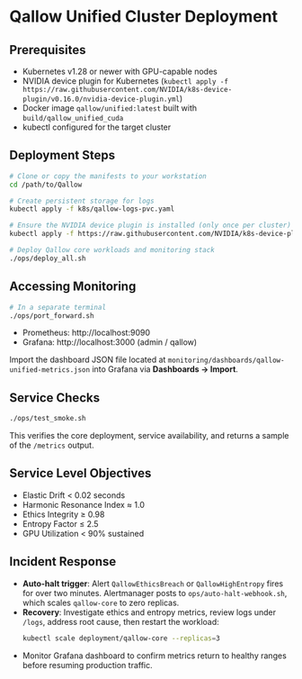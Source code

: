 # Qallow Unified Cluster Deployment

## Prerequisites
- Kubernetes v1.28 or newer with GPU-capable nodes
- NVIDIA device plugin for Kubernetes (`kubectl apply -f https://raw.githubusercontent.com/NVIDIA/k8s-device-plugin/v0.16.0/nvidia-device-plugin.yml`)
- Docker image `qallow/unified:latest` built with `build/qallow_unified_cuda`
- kubectl configured for the target cluster

## Deployment Steps
```bash
# Clone or copy the manifests to your workstation
cd /path/to/Qallow

# Create persistent storage for logs
kubectl apply -f k8s/qallow-logs-pvc.yaml

# Ensure the NVIDIA device plugin is installed (only once per cluster)
kubectl apply -f https://raw.githubusercontent.com/NVIDIA/k8s-device-plugin/v0.16.0/nvidia-device-plugin.yml

# Deploy Qallow core workloads and monitoring stack
./ops/deploy_all.sh
```

## Accessing Monitoring
```bash
# In a separate terminal
./ops/port_forward.sh
```
- Prometheus: http://localhost:9090
- Grafana: http://localhost:3000 (admin / qallow)

Import the dashboard JSON file located at `monitoring/dashboards/qallow-unified-metrics.json` into Grafana via **Dashboards → Import**.

## Service Checks
```bash
./ops/test_smoke.sh
```
This verifies the core deployment, service availability, and returns a sample of the `/metrics` output.

## Service Level Objectives
- Elastic Drift < 0.02 seconds
- Harmonic Resonance Index ≈ 1.0
- Ethics Integrity ≥ 0.98
- Entropy Factor ≤ 2.5
- GPU Utilization < 90% sustained

## Incident Response
- **Auto-halt trigger**: Alert `QallowEthicsBreach` or `QallowHighEntropy` fires for over two minutes. Alertmanager posts to `ops/auto-halt-webhook.sh`, which scales `qallow-core` to zero replicas.
- **Recovery**: Investigate ethics and entropy metrics, review logs under `/logs`, address root cause, then restart the workload:
  ```bash
  kubectl scale deployment/qallow-core --replicas=3
  ```
- Monitor Grafana dashboard to confirm metrics return to healthy ranges before resuming production traffic.
